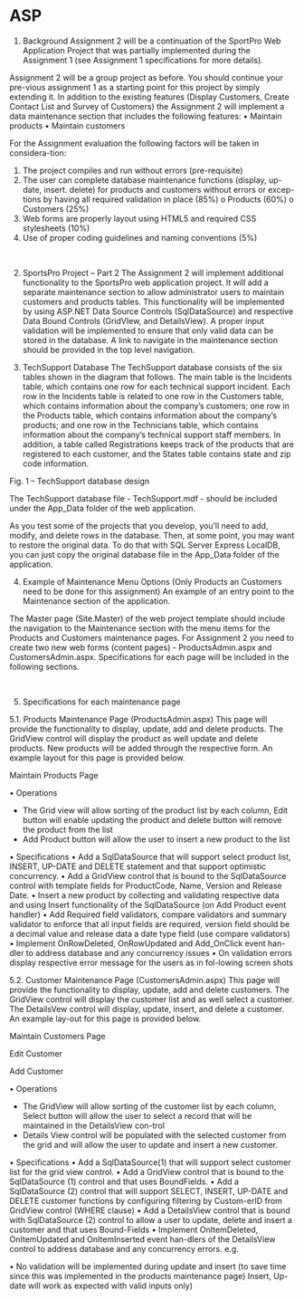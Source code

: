 # ASP

1.	Background
Assignment 2 will be a continuation of the SportPro Web Application Project that was partially implemented during the Assignment 1 (see Assignment 1 specifications for more details).

Assignment 2 will be a group project as before.  You should continue your pre-vious assignment 1 as a starting point for this project by simply extending it.
In addition to the existing features (Display Customers, Create Contact List and Survey of Customers) the Assignment 2 will implement a data maintenance section that includes the following features:
•	Maintain products
•	Maintain customers

For the Assignment evaluation the following factors will be taken in considera-tion:
1.	The project compiles and run without errors (pre-requisite)
2.	The user can complete database maintenance functions (display, up-date, insert. delete) for products and customers without errors or excep-tions by having all required validation in place (85%)
o	Products (60%)
o	Customers (25%)
3.	Web forms are properly layout using HTML5 and required CSS stylesheets (10%)
4.	Use of proper coding guidelines and naming conventions (5%)

 

2.	SportsPro Project – Part 2
 The Assignment 2 will implement additional functionality to the SportsPro web application project. It will add a separate maintenance section to allow administrator users to maintain customers and products tables. This functionality will be implemented by using ASP.NET Data Source Controls (SqlDataSource) and respective Data Bound Controls (GridVIew, and DetailsView). A proper input validation will be implemented to ensure that only valid data can be stored in the database. A link to navigate in the maintenance section should be provided in the top level navigation. 
 
3.	TechSupport Database
The TechSupport database consists of the six tables shown in the diagram that follows. The main table is the Incidents table, which contains one row for each technical support incident. Each row in the Incidents table is related to one row in the Customers table, which contains information about the company’s customers; one row in the Products table, which contains information about the company’s products; and one row in the Technicians table, which contains information about the company’s technical support staff members. In addition, a table called Registrations keeps track of the products that are registered to each customer, and the States table contains state and zip code information.


 

Fig. 1 – TechSupport database design

The TechSupport database file - TechSupport.mdf - should be included under the App_Data folder of the web application.

As you test some of the projects that you develop, you’ll need to add, modify, and delete rows in the database. Then, at some point, you may want to restore the original data. To do that with SQL Server Express LocalDB, you can just copy the original database file in the App_Data folder of the application. 
 

4.	Example of Maintenance Menu Options (Only Products an Customers need to be done for this assignment)
An example of an entry point to the Maintenance section of the application.

 

The Master page (Site.Master) of the web project template should include the navigation to the Maintenance section with the menu items for the Products and Customers maintenance pages. For Assignment 2 you need to create two new web forms (content pages)  - ProductsAdmin.aspx and CustomersAdmin.aspx. Specifications for each page will be included in the following sections. 




 

5.	Specifications for each maintenance page

5.1.	Products Maintenance Page (ProductsAdmin.aspx)
This page will provide the functionality to display, update, add and delete products. The GridView control will display the product as well update and delete products. New products will be added through the respective form. An example layout for this page is provided below.

Maintain Products Page
 

•	Operations
- The Grid view will allow sorting of the product list by each column, Edit button will enable updating the product and delete button will remove the product from the list
- Add Product button will allow the user to insert a new product to the list


•	Specifications
•	Add a SqlDataSource that will support select product list, INSERT, UP-DATE and DELETE statement and that support optimistic concurrency.
•	Add a GridView control that is bound to the SqlDataSource control with template fields for ProductCode, Name, Version and Release Date.
•	Insert a new product by collecting and validating respective data and using Insert functionality of the SqlDataSource (on Add Product event handler)
•	Add Required field validators, compare validators and summary validator to enforce that all input fields are required, version field should be a decimal value and release data a date type field (use compare validators)
•	Implement OnRowDeleted, OnRowUpdated and Add_OnClick event han-dler to address database and any concurrency issues
•	On validation errors display respective error message for the users as in fol-lowing screen shots

 

 


5.2.	Customer Maintenance Page (CustomersAdmin.aspx)
This page will provide the functionality to display, update, add and delete customers. The GridView control will display the customer list and as well select a customer. The  DetailsVew control will display, update, insert, and delete a customer. An example lay-out for this page is provided below.
 

Maintain Customers Page
 
Edit Customer
 


Add Customer
 

•	Operations
- The GridView will allow sorting of the customer list by each column, Select button will allow the user to select a record that will be maintained in the DetailsView con-trol
- Details View control will be populated with the selected customer from the grid and will allow the user to update and insert a new customer.

•	Specifications
•	Add a SqlDataSource(1)  that will support select customer list for the grid view control.
•	Add a GridView control that is bound to the SqlDataSource (1) control and that uses BoundFields.
•	Add a SqlDataSource (2) control that will support  SELECT, INSERT, UP-DATE and DELETE customer functions by configuring filtering by Custom-erID from GridView control (WHERE clause)
•	Add a DetailsView control that is bound with SqlDataSource (2) control to allow a user to update, delete and insert a customer and that uses Bound-Fields
•	Implement OnItemDeleted, OnItemUpdated and OnItemInserted event han-dlers of the DetailsView control to address database and any concurrency errors.
e.g.
 
•	No validation will be implemented during update and insert (to save time since this was implemented in the products maintenance page) Insert, Up-date will work as expected with valid inputs only)
